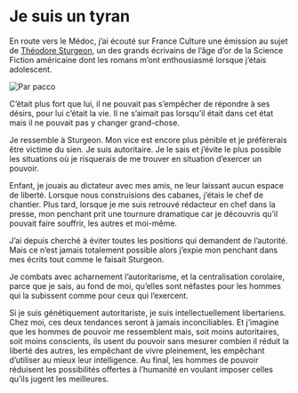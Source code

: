 # Je suis un tyran

En route vers le Médoc, j’ai écouté sur France Culture une émission au sujet de [Théodore Sturgeon](http://en.wikipedia.org/wiki/Theodore_Sturgeon), un des grands écrivains de l’âge d’or de la Science Fiction américaine dont les romans m’ont enthousiasmé lorsque j’étais adolescent.<span id="more-534"></span>

![Par pacco](https://tcrouzet.com/images_tc/20070814pacco.jpg)

C’était plus fort que lui, il ne pouvait pas s’empêcher de répondre à ses désirs, pour lui c’était la vie. Il ne s’aimait pas lorsqu’il était dans cet état mais il ne pouvait pas y changer grand-chose.

Je ressemble à Sturgeon. Mon vice est encore plus pénible et je préfèrerais être victime du sien. Je suis autoritaire. Je le sais et j’évite le plus possible les situations où je risquerais de me trouver en situation d’exercer un pouvoir.

Enfant, je jouais au dictateur avec mes amis, ne leur laissant aucun espace de liberté. Lorsque nous construisions des cabanes, j’étais le chef de chantier. Plus tard, lorsque je me suis retrouvé rédacteur en chef dans la presse, mon penchant prit une tournure dramatique car je découvris qu’il pouvait faire souffrir, les autres et moi-même.

J’ai depuis cherché à éviter toutes les positions qui demandent de l’autorité. Mais ce n’est jamais totalement possible alors j’expie mon penchant dans mes écrits tout comme le faisait Sturgeon.

Je combats avec acharnement l’autoritarisme, et la centralisation corolaire, parce que je sais, au fond de moi, qu’elles sont néfastes pour les hommes qui la subissent comme pour ceux qui l’exercent.

Si je suis génétiquement autoritariste, je suis intellectuellement libertariens. Chez moi, ces deux tendances seront à jamais inconciliables. Et j’imagine que les hommes de pouvoir me ressemblent mais, soit moins autoritaires, soit moins conscients, ils usent du pouvoir sans mesurer combien il réduit la liberté des autres, les empêchant de vivre pleinement, les empêchant d’utiliser au mieux leur intelligence. Au final, les hommes de pouvoir réduisent les possibilités offertes à l’humanité en voulant imposer celles qu’ils jugent les meilleures.